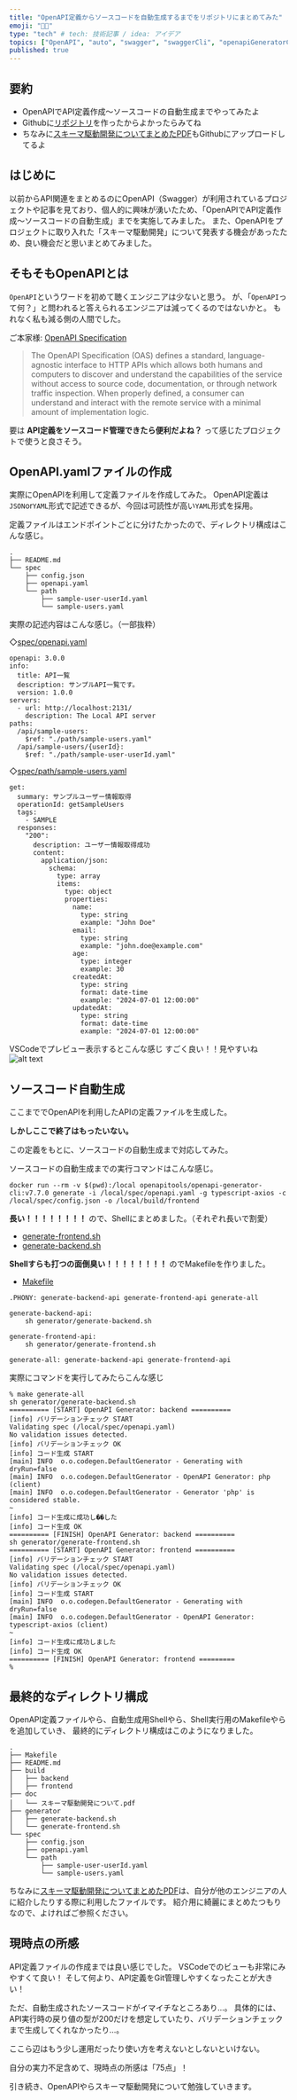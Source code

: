 ```yaml
---
title: "OpenAPI定義からソースコードを自動生成するまでをリポジトリにまとめてみた"
emoji: "👩‍💻"
type: "tech" # tech: 技術記事 / idea: アイデア
topics: ["OpenAPI", "auto", "swagger", "swaggerCli", "openapiGeneratorCli"]
published: true
---
```


## 要約
- OpenAPIでAPI定義作成〜ソースコードの自動生成までやってみたよ
- Githubに[リポジトリ](https://github.com/uTomoaki/openapi_codegenerator_shell)を作ったからよかったらみてね
- ちなみに[スキーマ駆動開発についてまとめたPDF](https://github.com/uTomoaki/openapi_codegenerator_shell/blob/develop/doc/%E3%82%B9%E3%82%AD%E3%83%BC%E3%83%9E%E9%A7%86%E5%8B%95%E9%96%8B%E7%99%BA%E3%81%AB%E3%81%A4%E3%81%84%E3%81%A6.pdf)もGithubにアップロードしてるよ

## はじめに
以前からAPI関連をまとめるのにOpenAPI（Swagger）が利用されているプロジェクトや記事を見ており、個人的に興味が湧いたため、「OpenAPIでAPI定義作成〜ソースコードの自動生成」までを実施してみました。
また、OpenAPIをプロジェクトに取り入れた「スキーマ駆動開発」について発表する機会があったため、良い機会だと思いまとめてみました。

## そもそもOpenAPIとは
`OpenAPI`というワードを初めて聴くエンジニアは少ないと思う。
が、「`OpenAPI`って何？」と問われると答えられるエンジニアは減ってくるのではないかと。
もれなく私も減る側の人間でした。

ご本家様: [OpenAPI Specification](https://swagger.io/specification/#:~:text=The%20OpenAPI%20Specification,of%20implementation%20logic.)
> The OpenAPI Specification (OAS) defines a standard, language-agnostic interface to HTTP APIs which allows both humans and computers to discover and understand the capabilities of the service without access to source code, documentation, or through network traffic inspection. When properly defined, a consumer can understand and interact with the remote service with a minimal amount of implementation logic.

要は
**API定義をソースコード管理できたら便利だよね？**
って感じたプロジェクトで使うと良さそう。

## OpenAPI.yamlファイルの作成

実際にOpenAPIを利用して定義ファイルを作成してみた。
OpenAPI定義は`JSON`or`YAML`形式で記述できるが、今回は可読性が高い`YAML`形式を採用。

定義ファイルはエンドポイントごとに分けたかったので、ディレクトリ構成はこんな感じ。

```
.
├── README.md
└── spec
    ├── config.json
    ├── openapi.yaml
    └── path
        ├── sample-user-userId.yaml
        └── sample-users.yaml
```

実際の記述内容はこんな感じ。（一部抜粋）

◇[spec/openapi.yaml](https://github.com/uTomoaki/openapi_codegenerator_shell/blob/develop/spec/openapi.yaml)

```
openapi: 3.0.0
info:
  title: API一覧
  description: サンプルAPI一覧です。
  version: 1.0.0
servers:
  - url: http://localhost:2131/
    description: The Local API server
paths:
  /api/sample-users:
    $ref: "./path/sample-users.yaml"
  /api/sample-users/{userId}:
    $ref: "./path/sample-user-userId.yaml"
```

◇[spec/path/sample-users.yaml](https://github.com/uTomoaki/openapi_codegenerator_shell/blob/develop/spec/path/sample-users.yaml)

```
get:
  summary: サンプルユーザー情報取得
  operationId: getSampleUsers
  tags:
    - SAMPLE
  responses:
    "200":
      description: ユーザー情報取得成功
      content:
        application/json:
          schema:
            type: array
            items:
              type: object
              properties:
                name:
                  type: string
                  example: "John Doe"
                email:
                  type: string
                  example: "john.doe@example.com"
                age:
                  type: integer
                  example: 30
                createdAt:
                  type: string
                  format: date-time
                  example: "2024-07-01 12:00:00"
                updatedAt:
                  type: string
                  format: date-time
                  example: "2024-07-01 12:00:00"
```

VSCodeでプレビュー表示するとこんな感じ
すごく良い！！見やすいね
![alt text](/images/36c8297f569ece-1.png)

## ソースコード自動生成
ここまででOpenAPIを利用したAPIの定義ファイルを生成した。

**しかしここで終了はもったいない。**

この定義をもとに、ソースコードの自動生成まで対応してみた。

ソースコードの自動生成までの実行コマンドはこんな感じ。

```
docker run --rm -v $(pwd):/local openapitools/openapi-generator-cli:v7.7.0 generate -i /local/spec/openapi.yaml -g typescript-axios -c /local/spec/config.json -o /local/build/frontend
```

**長い！！！！！！！！**
ので、Shellにまとめました。（それぞれ長いで割愛）
- [generate-frontend.sh](https://github.com/uTomoaki/openapi_codegenerator_shell/blob/develop/generator/generate-frontend.sh)
- [generate-backend.sh](https://github.com/uTomoaki/openapi_codegenerator_shell/blob/develop/generator/generate-backend.sh)

**Shellすらも打つの面倒臭い！！！！！！！！**
のでMakefileを作りました。

- [Makefile](https://github.com/uTomoaki/openapi_codegenerator_shell/blob/develop/Makefile)

```
.PHONY: generate-backend-api generate-frontend-api generate-all

generate-backend-api:
	sh generator/generate-backend.sh

generate-frontend-api:
	sh generator/generate-frontend.sh

generate-all: generate-backend-api generate-frontend-api
```

実際にコマンドを実行してみたらこんな感じ

```
% make generate-all
sh generator/generate-backend.sh
========== [START] OpenAPI Generator: backend ==========
[info] バリデーションチェック START
Validating spec (/local/spec/openapi.yaml)
No validation issues detected.
[info] バリデーションチェック OK
[info] コード生成 START
[main] INFO  o.o.codegen.DefaultGenerator - Generating with dryRun=false
[main] INFO  o.o.codegen.DefaultGenerator - OpenAPI Generator: php (client)
[main] INFO  o.o.codegen.DefaultGenerator - Generator 'php' is considered stable.
~
[info] コード生成に成功し��した
[info] コード生成 OK
========== [FINISH] OpenAPI Generator: backend ==========
sh generator/generate-frontend.sh
========== [START] OpenAPI Generator: frontend ==========
[info] バリデーションチェック START
Validating spec (/local/spec/openapi.yaml)
No validation issues detected.
[info] バリデーションチェック OK
[info] コード生成 START
[main] INFO  o.o.codegen.DefaultGenerator - Generating with dryRun=false
[main] INFO  o.o.codegen.DefaultGenerator - OpenAPI Generator: typescript-axios (client)
~
[info] コード生成に成功しました
[info] コード生成 OK
========== [FINISH] OpenAPI Generator: frontend =========
% 
```

## 最終的なディレクトリ構成
OpenAPI定義ファイルやら、自動生成用Shellやら、Shell実行用のMakefileやらを追加していき、
最終的にディレクトリ構成はこのようになりました。

```
.
├── Makefile
├── README.md
├── build
│   ├── backend
│   ├── frontend
├── doc
│   └── スキーマ駆動開発について.pdf
├── generator
│   ├── generate-backend.sh
│   └── generate-frontend.sh
└── spec
    ├── config.json
    ├── openapi.yaml
    └── path
        ├── sample-user-userId.yaml
        └── sample-users.yaml

```

ちなみに[スキーマ駆動開発についてまとめたPDF](https://github.com/uTomoaki/openapi_codegenerator_shell/blob/develop/doc/%E3%82%B9%E3%82%AD%E3%83%BC%E3%83%9E%E9%A7%86%E5%8B%95%E9%96%8B%E7%99%BA%E3%81%AB%E3%81%A4%E3%81%84%E3%81%A6.pdf)は、自分が他のエンジニアの人に紹介したりする際に利用したファイルです。
紹介用に綺麗にまとめたつもりなので、よければご参照ください。


## 現時点の所感
API定義ファイルの作成までは良い感じでした。
VSCodeでのビューも非常にみやすくて良い！
そして何より、API定義をGit管理しやすくなったことが大きい！

ただ、自動生成されたソースコードがイマイチなところあり...。
具体的には、API実行時の戻り値の型が200だけを想定していたり、バリデーションチェックまで生成してくれなかったり...。

ここら辺はもう少し運用だったり使い方を考えないとしないといけない。

自分の実力不足含めて、現時点の所感は「75点」！

引き続き、OpenAPIやらスキーマ駆動開発について勉強していきます。
